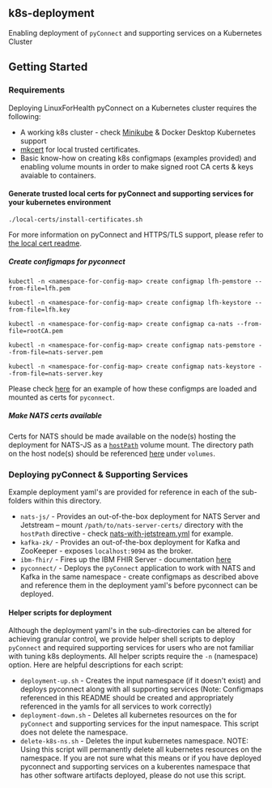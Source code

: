 ## k8s-deployment
Enabling deployment of `pyConnect` and supporting services on a Kubernetes Cluster


## Getting Started

### Requirements
Deploying LinuxForHealth pyConnect on a Kubernetes cluster requires the following:

- A working k8s cluster - check [Minikube](https://minikube.sigs.k8s.io/) & Docker Desktop Kubernetes support
- [mkcert](https://github.com/FiloSottile/mkcert) for local trusted certificates.
- Basic know-how on creating k8s configmaps (examples provided) and enabling volume mounts in order to make signed root CA certs & keys avaiable to containers.

#### Generate trusted local certs for pyConnect and supporting services for your kubernetes environment
```shell
./local-certs/install-certificates.sh
```
For more information on pyConnect and HTTPS/TLS support, please refer to [the local cert readme](../local-certs/README.md).

##### Create configmaps for pyconnect
```shell
kubectl -n <namespace-for-config-map> create configmap lfh-pemstore --from-file=lfh.pem
```
```shell
kubectl -n <namespace-for-config-map> create configmap lfh-keystore --from-file=lfh.key
```
```shell
kubectl -n <namespace-for-config-map> create configmap ca-nats --from-file=rootCA.pem
```
```shell
kubectl -n <namespace-for-config-map> create configmap nats-pemstore --from-file=nats-server.pem
```
```shell
kubectl -n <namespace-for-config-map> create configmap nats-keystore --from-file=nats-server.key
```
Please check [here](./pyconnect/pyconnect-deployment.yml) for an example of how these configmps are loaded and mounted as certs for `pyconnect`.

##### Make NATS certs available
Certs for NATS should be made available on the node(s) hosting the deployment for NATS-JS as a [`hostPath`](https://kubernetes.io/docs/concepts/storage/volumes/#hostpath) volume mount. The directory path on the host node(s) should be referenced [here](./nats-js/nats-with-jetstream.yml) under `volumes`.

### Deploying pyConnect & Supporting Services
Example deployment yaml's are provided for reference in each of the sub-folders within this directory.
- `nats-js/` - Provides an out-of-the-box deployment for NATS Server and Jetstream – mount `/path/to/nats-server-certs/` directory with the `hostPath` directive - check [nats-with-jetstream.yml](./nats-js/nats-with-jetstream.yml) for example.
- `kafka-zk/` - Provides an out-of-the-box deployment for Kafka and ZooKeeper - exposes `localhost:9094` as the broker.
- `ibm-fhir/` - Fires up the IBM FHIR Server - documentation [here](https://ibm.github.io/FHIR/guides/FHIRServerUsersGuide/)
- `pyconnect/` - Deploys the `pyConnect` application to work with NATS and Kafka in the same namespace - create configmaps as described above and reference them in the deployment yaml's before pyconnect can be deployed.

#### Helper scripts for deployment
Although the deployment yaml's in the sub-directories can be altered for achieving granular control, we provide helper shell scripts to deploy `pyConnect` and required supporting services for users who are not familiar with tuning k8s deployments. All helper scripts require the `-n` (namespace) option.
Here are helpful descriptions for each script:
- `deployment-up.sh` - Creates the input namespace (if it doesn't exist) and deploys pyconnect along with all supporting services (Note: Configmaps referenced in this README should be created and appropriately referenced in the yamls for all services to work correctly)
- `deployment-down.sh` - Deletes all kubernetes resources on the for `pyConnect` and supporting services for the input namespace. This script does not delete the namespace.
- `delete-k8s-ns.sh` - Deletes the input kubernetes namespace. NOTE: Using this script will permanently delete all kubernetes resources on the namespace. If you are not sure what this means or if you have deployed pyconnect and supporting services on a kuberentes namespace that has other software artifacts deployed, please do not use this script.
